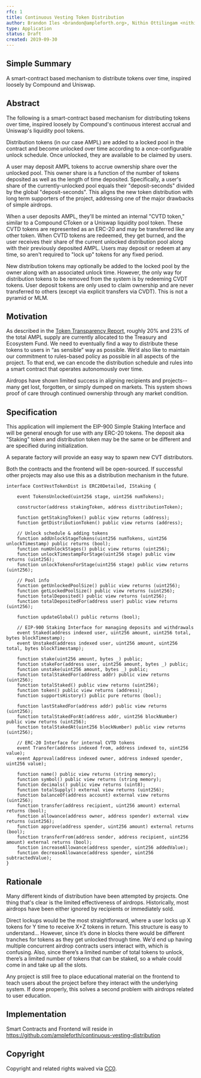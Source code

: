 ```yaml
---
rfc: 1
title: Continuous Vesting Token Distribution
author: Brandon Iles <brandon@ampleforth.org>, Nithin Ottilingam <nithin@ampleforth.org>
type: Application
status: Draft
created: 2019-09-30
---
```


## Simple Summary

A smart-contract based mechanism to distribute tokens over time, inspired loosely by Compound and Uniswap.


## Abstract

The following is a smart-contract based mechanism for distributing tokens over time, inspired loosely by Compound's continuous
interest accrual and Uniswap's liquidity pool tokens.

Distribution tokens (in our case AMPL) are added to a locked pool in the contract and become unlocked over time according
to a once-configurable unlock schedule. Once unlocked, they are available to be claimed by users.

A user may deposit AMPL tokens to accrue ownership share over the unlocked pool. This owner share is a function of the number
of tokens deposited as well as the length of time deposited. Specifically, a user's share of the currently-unlocked pool 
equals their "deposit-seconds" divided by the global "deposit-seconds". This aligns the new token distribution with long term
supporters of the project, addressing one of the major drawbacks of simple airdrops.

When a user deposits AMPL, they'll be minted an internal "CVTD token," similar to a Compound CToken or a Uniswap liquidity
pool token. These CVTD tokens are represented as an ERC-20 and may be transferred like any other token. When CVTD tokens are
redeemed, they get burned, and the user receives their share of the current unlocked distribution pool along with their
previously deposited AMPL. Users may deposit or redeem at any time, so aren't required to "lock up" tokens for any
fixed period.

New distribution tokens may optionally be added to the locked pool by the owner along with an associated unlock time. However,
the only way for distribution tokens to be removed from the system is by redeeming CVDT tokens. User deposit tokens are only
used to claim ownership and are never transferred to others (except via explicit transfers via CVDT). This is not a pyramid
or MLM.


## Motivation

As described in the [Token Transparency Report](https://medium.com/ampleforth/ampleforth-ieo-and-token-distribution-transparency-report-d7b632bbc838), roughly 20% and 23% of the total AMPL supply are currently allocated to the Treasury and Ecosystem Fund. We need to eventually find a way to distribute these tokens to users in “as sensible” way as possible.
We’d also like to maintain our commitment to rules-based policy as possible in all aspects of the project. To that end, we can
encode the distribution schedule and rules into a smart contract that operates autonomously over time.

Airdrops have shown limited success in aligning recipients and projects--many get lost, forgotten, or simply dumped on markets.
This system shows proof of care through continued ownership through any market condition.


## Specification

This application will implement the EIP-900 Simple Staking Interface and will be general enough for use with any ERC-20 tokens.
The deposit aka "Staking" token and distribution token may be the same or be different and are specified during initialization.

A separate factory will provide an easy way to spawn new CVT distributors.

Both the contracts and the frontend will be open-sourced. If successful other projects may also use this as a distribution
mechanism in the future.

```solidity
interface ContVestTokenDist is ERC20Detailed, IStaking {

    event TokensUnlocked(uint256 stage, uint256 numTokens);

    constructor(address stakingToken, address disttributionToken);
    
    function getStakingToken() public view returns (address);
    function getDistributionToken() public view returns (address);

    // Unlock schedule & adding tokens
    function addUnlockStageTokens(uint256 numTokens, uint256 unlockTimestamp) public returns (bool);
    function numUnlockStages() public view returns (uint256);
    function unlockTimestampForStage(uint256 stage) public view returns (uint256);
    function unlockTokensForStage(uint256 stage) public view returns (uint256);
    
    // Pool info
    function getUnlockedPoolSize() public view returns (uint256);
    function getLockedPoolSize() public view returns (uint256);
    function totalDeposited() public view returns (uint256);
    function totalDepositedFor(address user) public view returns (uint256);
    
    function updateGlobal() public returns (bool);

    // EIP-900 Staking Interface for managing deposits and withdrawals
    event Staked(address indexed user, uint256 amount, uint256 total, bytes blockTimestamp);
    event Unstaked(address indexed user, uint256 amount, uint256 total, bytes blockTimestamp);

    function stake(uint256 amount, bytes _) public;
    function stakeFor(address user, uint256 amount, bytes _) public;
    function unstake(uint256 amount, bytes _) public;
    function totalStakedFor(address addr) public view returns (uint256);
    function totalStaked() public view returns (uint256);
    function token() public view returns (address);
    function supportsHistory() public pure returns (bool);

    function lastStakedFor(address addr) public view returns (uint256);
    function totalStakedForAt(address addr, uint256 blockNumber) public view returns (uint256);
    function totalStakedAt(uint256 blockNumber) public view returns (uint256);
    
    // ERC-20 Interface for internal CVTD tokens
    event Transfer(address indexed from, address indexed to, uint256 value);
    event Approval(address indexed owner, address indexed spender, uint256 value);

    function name() public view returns (string memory);
    function symbol() public view returns (string memory);
    function decimals() public view returns (uint8);    
    function totalSupply() external view returns (uint256);
    function balanceOf(address account) external view returns (uint256);
    function transfer(address recipient, uint256 amount) external returns (bool);
    function allowance(address owner, address spender) external view returns (uint256);
    function approve(address spender, uint256 amount) external returns (bool);
    function transferFrom(address sender, address recipient, uint256 amount) external returns (bool);
    function increaseAllowance(address spender, uint256 addedValue);
    function decreaseAllowance(address spender, uint256 subtractedValue);
}
```

## Rationale
Many different kinds of distribution have been attempted by projects. One thing that's clear is the limited effectiveness of
airdrops. Historically, most airdrops have been either ignored by recipients or immediately sold.

Direct lockups would be the most straightforward, where a user locks up X tokens for Y time to receive X+Z tokens in return.
This structure is easy to understand... However, since it’s done in blocks there would be different tranches for tokens as
they get unlocked through time. We'd end up having multiple concurrent airdrop contracts users interact with, which is
confusing. Also, since there’s a limited number of total tokens to unlock, there’s a limited number of tokens that can be
staked, so a whale could come in and take up all the slots.

Any project is still free to place educational material on the frontend to teach users about the project before they
interact with the underlying system. If done properly, this solves a second problem with airdrops related to user education.


## Implementation

Smart Contracts and Frontend will reside in https://github.com/ampleforth/continuous-vesting-distribution

## Copyright
Copyright and related rights waived via [CC0](https://creativecommons.org/publicdomain/zero/1.0/).
